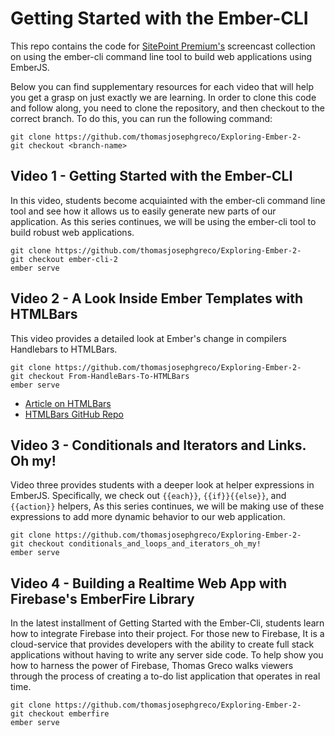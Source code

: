 # Getting Started with the Ember-CLI
This repo contains the code for [SitePoint Premium's](sitepoint.com/premium) screencast collection on using the ember-cli command line tool to build web applications using EmberJS.

Below you can find supplementary resources for each video that will help you get a grasp on just exactly we are learning. In order to clone this code and follow along, you need to clone the repository, and then checkout to the correct branch. To do this, you can run the following command:

```
git clone https://github.com/thomasjosephgreco/Exploring-Ember-2-
git checkout <branch-name>
``` 

## Video 1 - Getting Started with the Ember-CLI
In this video, students become acquiainted with the ember-cli command line tool and see how it allows us to easily generate new parts of our application. As this series continues, we will be using the ember-cli tool to build robust web applications. 

```
git clone https://github.com/thomasjosephgreco/Exploring-Ember-2-
git checkout ember-cli-2
ember serve
```


## Video 2 - A Look Inside Ember Templates with HTMLBars 
This video provides a detailed look at Ember's change in compilers Handlebars to HTMLBars. 

```
git clone https://github.com/thomasjosephgreco/Exploring-Ember-2-
git checkout From-HandleBars-To-HTMLBars
ember serve
```


* [Article on HTMLBars](colintoh.com/blog/htmlbars)
* [HTMLBars GitHub Repo](https://github.com/tildeio/htmlbars)



## Video 3 - Conditionals and Iterators and Links. Oh my!
Video three provides students with a deeper look at helper expressions in EmberJS. Specifically, we check out `{{each}}`, `{{if}}{{else}}`, and `{{action}}` helpers, As this series continues, we will be making use of these expressions to add more dynamic behavior to our web application. 

```
git clone https://github.com/thomasjosephgreco/Exploring-Ember-2-
git checkout conditionals_and_loops_and_iterators_oh_my!
ember serve
```

## Video 4 - Building a Realtime Web App with Firebase's EmberFire Library
In the latest installment of Getting Started with the Ember-Cli, students learn how to integrate Firebase into their project. For those new to Firebase, It is a cloud-service that provides developers with the ability to create full stack applications without having to write any server side code. To help show you how to harness the power of Firebase, Thomas Greco walks viewers through the process of creating a to-do list application that operates in real time.

```
git clone https://github.com/thomasjosephgreco/Exploring-Ember-2-
git checkout emberfire
ember serve
```






